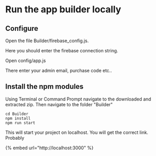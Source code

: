 # Run the app builder locally

## Configure 

Open the file Builder/firebase\_config.js. 

Here you should enter the firebase connection string.

Open config/app.js 

There enter your admin email, purchase code etc..

## Install the npm modules

Using Terminal or Command Prompt navigate to the downloaded and extracted zip. Then navigate to the folder "Builder" 

```
cd Builder
npm install
npm run start
```

This will start your project on localhost. You will get the correct link. Probably 

{% embed url="http://localhost:3000" %}





